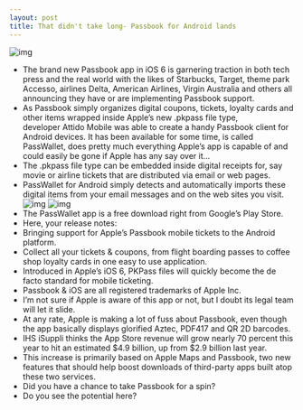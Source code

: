 ```yaml
---
layout: post
title: That didn't take long- Passbook for Android lands
---
```

![img](http://media.idownloadblog.com/wp-content/uploads/2012/09/PassWallet-for-Android-teaser.jpg)
* The brand new Passbook app in iOS 6 is garnering traction in both tech press and the real world with the likes of Starbucks, Target, theme park Accesso, airlines Delta, American Airlines, Virgin Australia and others all announcing they have or are implementing Passbook support.
* As Passbook simply organizes digital coupons, tickets, loyalty cards and other items wrapped inside Apple’s new .pkpass file type, developer Attido Mobile was able to create a handy Passbook client for Android devices. It has been available for some time, is called PassWallet, does pretty much everything Apple’s app is capable of and could easily be gone if Apple has any say over it…
* The .pkpass file type can be embedded inside digital receipts for, say movie or airline tickets that are distributed via email or web pages.
* PassWallet for Android simply detects and automatically imports these digital items from your email messages and on the web sites you visit.
![img](http://media.idownloadblog.com/wp-content/uploads/2012/09/PassWallet-for-Android-screenshot-001.jpg)
![img](http://media.idownloadblog.com/wp-content/uploads/2012/09/PassWallet-for-Android-screenshot-002.jpg)
* The PassWallet app is a free download right from Google’s Play Store.
* Here, your release notes:
* Bringing support for Apple’s Passbook mobile tickets to the Android platform.
* Collect all your tickets & coupons, from flight boarding passes to coffee shop loyalty cards in one easy to use application.
* Introduced in Apple’s iOS 6, PKPass files will quickly become the de facto standard for mobile ticketing.
* Passbook & iOS are all registered trademarks of Apple Inc.
* I’m not sure if Apple is aware of this app or not, but I doubt its legal team will let it slide.
* At any rate, Apple is making a lot of fuss about Passbook, even though the app basically displays glorified Aztec, PDF417 and QR 2D barcodes.
* IHS iSuppli thinks the App Store revenue will grow nearly 70 percent this year to hit an estimated $4.9 billion, up from $2.9 billion last year.
* This increase is primarily based on Apple Maps and Passbook, two new features that should help boost downloads of third-party apps built atop these two services.
* Did you have a chance to take Passbook for a spin?
* Do you see the potential here?


